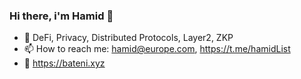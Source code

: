 ### Hi there, i'm Hamid 👋

- 🔭 DeFi, Privacy, Distributed Protocols, Layer2, ZKP
- 📫 How to reach me: hamid@europe.com, https://t.me/hamidList
- 💬 https://bateni.xyz
